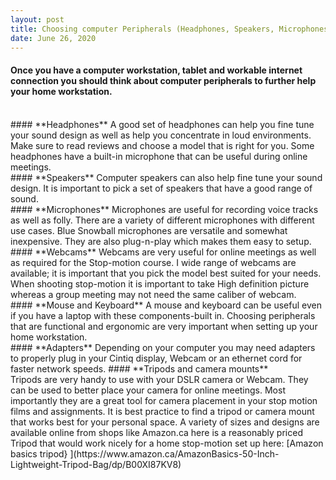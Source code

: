 ```yaml
---
layout: post
title: Choosing computer Peripherals (Headphones, Speakers, Microphones and Webcams)
date: June 26, 2020
--- 
```

#### Once you have a computer workstation, tablet and workable internet connection you should think about computer peripherals to further help your home workstation.  
<br>
#### **Headphones**  
A good set of headphones can help you fine tune your sound design as well as help you concentrate in loud environments.  Make sure to read reviews and choose a model that is right for you.  Some headphones have a built-in microphone that can be useful during online meetings.   
<br>
#### **Speakers** 
Computer speakers can also help fine tune your sound design.  It is important to pick a set of speakers that have a good range of sound.   
<br>
#### **Microphones**  
Microphones are useful for recording voice tracks as well as folly.  There are a variety of different microphones with different use cases.  Blue Snowball microphones are versatile and somewhat inexpensive.  They are also plug-n-play which makes them easy to setup.  
<br>
#### **Webcams**  
Webcams are very useful for online meetings as well as required for the Stop-motion course.  I wide range of webcams are available; it is important that you pick the model best suited for your needs.  When shooting stop-motion it is important to take High definition picture whereas a group meeting may not need the same caliber of webcam.  
<br>
#### **Mouse and Keyboard**  
A mouse and keyboard can be useful even if you have a laptop with these components-built in.  Choosing peripherals that are functional and ergonomic are very important when setting up your home workstation.  
<br>
#### **Adapters**  
Depending on your computer you may need adapters to properly plug in your Cintiq display, Webcam or an ethernet cord for faster network speeds.  
#### **Tripods and camera mounts**  
<br>
Tripods are very handy to use with your DSLR camera or Webcam. They can be used to better place your camera for online meetings.  Most importantly they are a great tool for camera placement in your stop motion films and assignments.  It is best practice to find a tripod or camera mount that works best for your personal space. A variety of sizes and designs are available online from shops like Amazon.ca here is a reasonably priced Tripod that would work nicely for a home stop-motion set up here: [Amazon basics tripod} ](https://www.amazon.ca/AmazonBasics-50-Inch-Lightweight-Tripod-Bag/dp/B00XI87KV8) 
